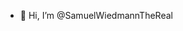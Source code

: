 - 👋 Hi, I’m @SamuelWiedmannTheReal

<!---
SamuelWiedmannTheReal/SamuelWiedmannTheReal is a ✨ special ✨ repository because its `README.md` (this file) appears on your GitHub profile.
You can click the Preview link to take a look at your changes.
--->
